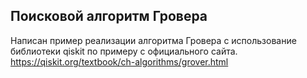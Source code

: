 ## Поисковой алгоритм Гровера
Написан пример реализации алгоритма Гровера с использование библиотеки qiskit по примеру с официального сайта.
https://qiskit.org/textbook/ch-algorithms/grover.html
